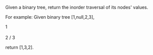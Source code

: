 Given a binary tree, return the inorder traversal of its nodes' values.

For example:
Given binary tree [1,null,2,3],

   1  
     \
      2
   /
 3
   

return [1,3,2]. 
